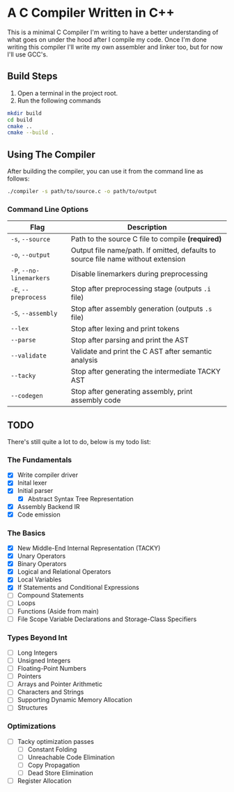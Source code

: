 # A C Compiler Written in C++
This is a minimal C Compiler I'm writing to have a better understanding of what goes on under the hood after I compile my code. Once I'm done writing this compiler I'll write my own assembler and linker too, but for now I'll use GCC's.

## Build Steps
1. Open a terminal in the project root.
2. Run the following commands
```bash
mkdir build
cd build
cmake ..
cmake --build .
```

## Using The Compiler
After building the compiler, you can use it from the command line as follows:

```bash
./compiler -s path/to/source.c -o path/to/output
```

### Command Line Options
| Flag                     | Description                                                                       |
| ------------------------ | --------------------------------------------------------------------------------- |
| `-s`, `--source`         | Path to the source C file to compile **(required)**                               |
| `-o`, `--output`         | Output file name/path. If omitted, defaults to source file name without extension |
| `-P`, `--no-linemarkers` | Disable linemarkers during preprocessing                                          |
| `-E`, `--preprocess`     | Stop after preprocessing stage (outputs `.i` file)                                |
| `-S`, `--assembly`       | Stop after assembly generation (outputs `.s` file)                                |
| `--lex`                  | Stop after lexing and print tokens                                                |
| `--parse`                | Stop after parsing and print the AST                                              |
| `--validate`             | Validate and print the C AST after semantic analysis                              |
| `--tacky`                | Stop after generating the intermediate TACKY AST                                  |
| `--codegen`              | Stop after generating assembly, print assembly code                               |

## TODO
There's still quite a lot to do, below is my todo list:

### The Fundamentals
- [x] Write compiler driver
- [x] Inital lexer
- [x] Initial parser
    - [x] Abstract Syntax Tree Representation
- [x] Assembly Backend IR
- [x] Code emission

### The Basics
- [x] New Middle-End Internal Representation (TACKY)
- [x] Unary Operators
- [x] Binary Operators
- [x] Logical and Relational Operators
- [x] Local Variables
- [x] If Statements and Conditional Expressions
- [ ] Compound Statements
- [ ] Loops
- [ ] Functions (Aside from main)
- [ ] File Scope Variable Declarations and Storage-Class Specifiers

### Types Beyond Int
- [ ] Long Integers
- [ ] Unsigned Integers
- [ ] Floating-Point Numbers
- [ ] Pointers
- [ ] Arrays and Pointer Arithmetic
- [ ] Characters and Strings
- [ ] Supporting Dynamic Memory Allocation
- [ ] Structures

### Optimizations
- [ ] Tacky optimization passes
    - [ ] Constant Folding
    - [ ] Unreachable Code Elimination
    - [ ] Copy Propagation
    - [ ] Dead Store Elimination
- [ ] Register Allocation